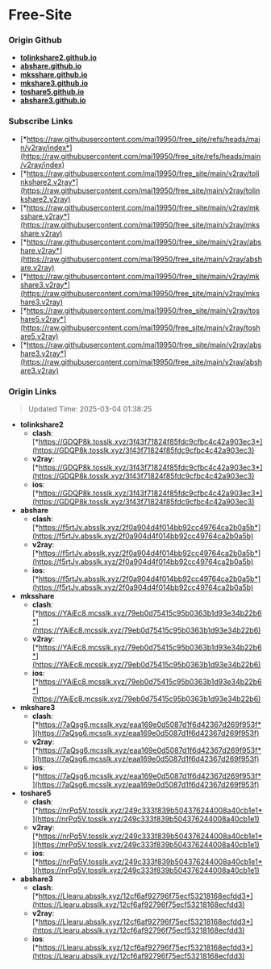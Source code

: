 # Free-Site

### Origin Github

- [**tolinkshare2.github.io**](https://github.com/tolinkshare2/tolinkshare2.github.io)
- [**abshare.github.io**](https://github.com/abshare/abshare.github.io)
- [**mksshare.github.io**](https://github.com/mksshare/mksshare.github.io)
- [**mkshare3.github.io**](https://github.com/mkshare3/mkshare3.github.io)
- [**toshare5.github.io**](https://github.com/toshare5/toshare5.github.io)
- [**abshare3.github.io**](https://github.com/abshare3/abshare3.github.io)

### Subscribe Links

- [*https://raw.githubusercontent.com/mai19950/free_site/refs/heads/main/v2ray/index*](https://raw.githubusercontent.com/mai19950/free_site/refs/heads/main/v2ray/index)
- [*https://raw.githubusercontent.com/mai19950/free_site/main/v2ray/tolinkshare2.v2ray*](https://raw.githubusercontent.com/mai19950/free_site/main/v2ray/tolinkshare2.v2ray)
- [*https://raw.githubusercontent.com/mai19950/free_site/main/v2ray/mksshare.v2ray*](https://raw.githubusercontent.com/mai19950/free_site/main/v2ray/mksshare.v2ray)
- [*https://raw.githubusercontent.com/mai19950/free_site/main/v2ray/abshare.v2ray*](https://raw.githubusercontent.com/mai19950/free_site/main/v2ray/abshare.v2ray)
- [*https://raw.githubusercontent.com/mai19950/free_site/main/v2ray/mkshare3.v2ray*](https://raw.githubusercontent.com/mai19950/free_site/main/v2ray/mkshare3.v2ray)
- [*https://raw.githubusercontent.com/mai19950/free_site/main/v2ray/toshare5.v2ray*](https://raw.githubusercontent.com/mai19950/free_site/main/v2ray/toshare5.v2ray)
- [*https://raw.githubusercontent.com/mai19950/free_site/main/v2ray/abshare3.v2ray*](https://raw.githubusercontent.com/mai19950/free_site/main/v2ray/abshare3.v2ray)

### Origin Links

> Updated Time: 2025-03-04 01:38:25

- **tolinkshare2**
  - **clash**: [*https://GDQP8k.tosslk.xyz/3f43f71824f85fdc9cfbc4c42a903ec3*](https://GDQP8k.tosslk.xyz/3f43f71824f85fdc9cfbc4c42a903ec3)
  - **v2ray**: [*https://GDQP8k.tosslk.xyz/3f43f71824f85fdc9cfbc4c42a903ec3*](https://GDQP8k.tosslk.xyz/3f43f71824f85fdc9cfbc4c42a903ec3)
  - **ios**: [*https://GDQP8k.tosslk.xyz/3f43f71824f85fdc9cfbc4c42a903ec3*](https://GDQP8k.tosslk.xyz/3f43f71824f85fdc9cfbc4c42a903ec3)
- **abshare**
  - **clash**: [*https://f5rtJv.absslk.xyz/2f0a904d4f014bb92cc49764ca2b0a5b*](https://f5rtJv.absslk.xyz/2f0a904d4f014bb92cc49764ca2b0a5b)
  - **v2ray**: [*https://f5rtJv.absslk.xyz/2f0a904d4f014bb92cc49764ca2b0a5b*](https://f5rtJv.absslk.xyz/2f0a904d4f014bb92cc49764ca2b0a5b)
  - **ios**: [*https://f5rtJv.absslk.xyz/2f0a904d4f014bb92cc49764ca2b0a5b*](https://f5rtJv.absslk.xyz/2f0a904d4f014bb92cc49764ca2b0a5b)
- **mksshare**
  - **clash**: [*https://YAiEc8.mcsslk.xyz/79eb0d75415c95b0363b1d93e34b22b6*](https://YAiEc8.mcsslk.xyz/79eb0d75415c95b0363b1d93e34b22b6)
  - **v2ray**: [*https://YAiEc8.mcsslk.xyz/79eb0d75415c95b0363b1d93e34b22b6*](https://YAiEc8.mcsslk.xyz/79eb0d75415c95b0363b1d93e34b22b6)
  - **ios**: [*https://YAiEc8.mcsslk.xyz/79eb0d75415c95b0363b1d93e34b22b6*](https://YAiEc8.mcsslk.xyz/79eb0d75415c95b0363b1d93e34b22b6)
- **mkshare3**
  - **clash**: [*https://7aQsg6.mcsslk.xyz/eaa169e0d5087d1f6d42367d269f953f*](https://7aQsg6.mcsslk.xyz/eaa169e0d5087d1f6d42367d269f953f)
  - **v2ray**: [*https://7aQsg6.mcsslk.xyz/eaa169e0d5087d1f6d42367d269f953f*](https://7aQsg6.mcsslk.xyz/eaa169e0d5087d1f6d42367d269f953f)
  - **ios**: [*https://7aQsg6.mcsslk.xyz/eaa169e0d5087d1f6d42367d269f953f*](https://7aQsg6.mcsslk.xyz/eaa169e0d5087d1f6d42367d269f953f)
- **toshare5**
  - **clash**: [*https://nrPq5V.tosslk.xyz/249c333f839b504376244008a40cb1e1*](https://nrPq5V.tosslk.xyz/249c333f839b504376244008a40cb1e1)
  - **v2ray**: [*https://nrPq5V.tosslk.xyz/249c333f839b504376244008a40cb1e1*](https://nrPq5V.tosslk.xyz/249c333f839b504376244008a40cb1e1)
  - **ios**: [*https://nrPq5V.tosslk.xyz/249c333f839b504376244008a40cb1e1*](https://nrPq5V.tosslk.xyz/249c333f839b504376244008a40cb1e1)
- **abshare3**
  - **clash**: [*https://Llearu.absslk.xyz/12cf6af92796f75ecf53218168ecfdd3*](https://Llearu.absslk.xyz/12cf6af92796f75ecf53218168ecfdd3)
  - **v2ray**: [*https://Llearu.absslk.xyz/12cf6af92796f75ecf53218168ecfdd3*](https://Llearu.absslk.xyz/12cf6af92796f75ecf53218168ecfdd3)
  - **ios**: [*https://Llearu.absslk.xyz/12cf6af92796f75ecf53218168ecfdd3*](https://Llearu.absslk.xyz/12cf6af92796f75ecf53218168ecfdd3)
